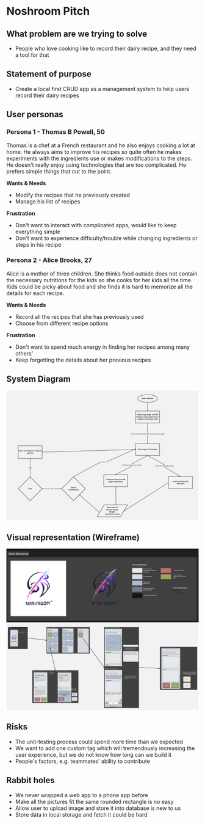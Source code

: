 # Noshroom Pitch

## What problem are we trying to solve
- People who love cooking like to record their dairy recipe, and they need a tool for that

## Statement of purpose
- Create a local first CRUD app as a management system to help users record their dairy recipes

## User personas
### Persona 1 - Thomas B Powell, 50
Thomas is a chef at a French restaurant and he also enjoys cooking a lot at home. He always aims to improve his recipes so quite often he makes experiments with the ingredients use or makes modifications to the steps. He doesn't really enjoy using technologies that are too complicated. He prefers simple things that cut to the point.

__Wants & Needs__
- Modify the recipes that he previously created
- Manage his list of recipes

__Frustration__
- Don't want to interact with complicated apps, would like to keep everything simple
- Don't want to experience difficulty/trouble while changing ingredients or steps in his recipe




### Persona 2 - Alice Brooks, 27
Alice is a mother of three children. She thinks food outside does not contain the necessary nutritions for the kids so she cooks for her kids all the time. Kids could be picky about food and she finds it is hard to memorize all the details for each recipe.

__Wants & Needs__
- Record all the recipes that she has previously used
- Choose from different recipe options

__Frustration__
- Don't want to spend much energy in finding her recipes among many others'
- Keep forgetting the details about her previous recipes

## System Diagram
![Project wireframe](images/systemDiagram.png)

## Visual representation (Wireframe) 
![Project wireframe](images/designStandard.png)
![Project wireframe](images/wireFrame.png)

## Risks
- The unit-testing process could spend more time than we expected
- We want to add one custom tag which will tremendously increasing the user experience, but we do not know how long can we build it
- People's factors, e.g. teammates' ability to contribute

## Rabbit holes
- We never wrapped a web app to a phone app before
- Make all the pictures fit the same rounded rectangle is no easy
- Allow user to upload image and store it into database is new to us
- Store data in local storage and fetch it could be hard



